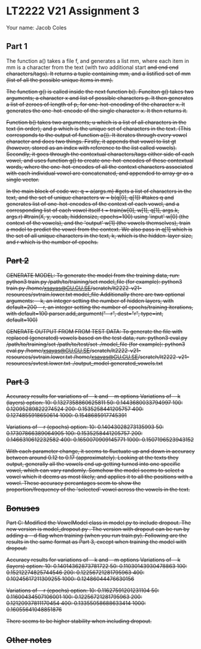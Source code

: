 # LT2222 V21 Assignment 3

Your name: Jacob Coles

## Part 1

The function a() takes a file f, and generates a list  mm, where each item in mm is a character from the text (with two additional start <s> and end <e> end characters/tags). 
It returns a tuple containing mm, and a listified set of mm (list of all the possible unique items in mm). 

The function g() is called inside the next function b(). Funciton g() takes two arguments; a character x and list of possible characters p. It then generates a list of zeroes of length of p, for one-hot-encoding of the character x. It generates the one-hot-encode of the single character x. It then returns it. 

Function b() takes two arguments; u which is a list of all characters in the text (in order), and p which is the unique set of characters in the text. (This corresponds to the output of function a()).
It iterates through every vowel character and does two things. Firstly, it appends that vowel to list gt (however, stored as an index with reference to the list called vowels). Secondly, it goes through the contextual characters/tags either side of each vowel, and uses function g() to create one-hot-encodes of these contextual words, where the one-hot-encodes of all the context characters associated with each individual vowel are concatenated, and appended to array gr as a single vector.

In the main block of code we:
    q = a(args.m) #gets a list of characters in the text, and the set of unique characters
    w = b(q[0], q[1]) #takes q and generates list of one-hot-encodes of the context of each vowel, and a corresponding list of each vowel itself
    t = train(w[0], w[1], q[1], args.k, args.r) #train(X, y, vocab, hiddensize, epochs=100)
    using 'input' w[0] (the context of the vowels), and the 'output' w[1] (the vowels themselves), train a model to predict the vowel from the context. We also pass in q[1] which is the set of all unique characters in the text, k, which is the hidden-layer size, and r which is the number of epochs. 


## Part 2
GENERATE MODEL:
To generate the model from the training data, run:
python3 train.py /path/to/training/set model_file
(for example):
python3 train.py /home/xsayas@GU.GU.SE/scratch/lt2222-v21-resources/svtrain.lower.txt model_file
Additionally there are two optional arguments:
    --k, an integer setting the number of hidden layers, with default=200
    --r, an integer setting the number of epochs/training iterations, with default=100
    parser.add_argument("--r", dest="r", type=int, default=100)

GENERATE OUTPUT FROM FROM TEST DATA:
To generate the file with replaced (generated) vowels based on the test data, run:
python3 eval.py /path/to/training/set /path/to/test/set ./model_file
(for example):
python3 eval.py /home/xsayas@GU.GU.SE/scratch/lt2222-v21-resources/svtrain.lower.txt /home/xsayas@GU.GU.SE/scratch/lt2222-v21-resources/svtest.lower.txt ./output_model generated_vowels.txt

## Part 3
Accuracy results for variations of --k and --m options
Variations of --k (layers) option:
10: 0.1327358860625811
50: 0.1443680033794997
100: 0.12095289822274524
200: 0.1535258441205757
400: 0.1274855918650614
1000: 0.1548685917745391

Variations of --r (epochs) option:
10: 0.14043028273135993
50: 0.17307866389064905
100: 0.1535258441205757
200: 0.1466310612232582
400: 0.1650070909145771
1000: 0.1507196523943152

With each parameter change, it seems to fluctuate up and down in accuracy between around 0.12 to 0.17 (approximately). Looking at the texts they output, generally all the vowels end up getting turned into one specific vowel, which can vary randomly. Somehow the model seems to select a vowel which it deems as most likely, and applies it to all the positions with a vowel. These accuracy percantages seem to show the proportion/frequency of the 'selected' vowel across the vowels in the text. 

## Bonuses

Part C:
Modified the VowelModel class in model.py to include dropout. The new version is model_dropout.py .
The version with dropout can be run by adding a --d flag when training (when you run train.py). 
Following are the results in the same format as Part 3, except when training the model with dropout:

Accuracy results for variations of --k and --m options
Variations of --k (layers) option:
10: 0.14014362873781722
50: 0.11030143930478863
100: 0.15212274825744546
200: 0.12256721281795963
400: 0.10245617211309255
1000: 0.12486044476630156

Variations of --r (epochs) option:
10: 0.11627591201231104
50: 0.11600434507106001
100: 0.12256721281795963
200: 0.12120937811170454
400: 0.13355058688633414
1000: 0.16055641048851876

There seems to be higher stability when including dropout. 

## Other notes
